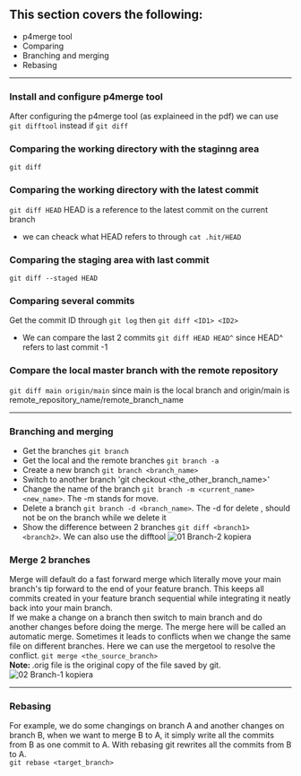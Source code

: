 ## This section covers the following:
- p4merge tool
- Comparing
- Branching and merging
- Rebasing

--------------------
### Install and configure p4merge tool
After configuring the p4merge tool (as explaineed in the pdf) we can use `git difftool` instead if `git diff`
### Comparing the working directory with the staginng area
`git diff`
### Comparing the working directory with the latest commit
`git diff HEAD` HEAD is a reference to the latest commit on the current branch 
- we can cheack what HEAD refers to through `cat .hit/HEAD`
### Comparing the staging area with last commit
`git diff --staged HEAD`
### Comparing several commits
Get the commit ID through `git log` then `git diff <ID1> <ID2>` 
- We can compare the last 2 commits `git diff HEAD HEAD^` since HEAD^ refers to last commit -1 
### Compare the local master branch with the remote repository
`git diff main origin/main` since main is the local branch and origin/main is remote_repository_name/remote_branch_name

-------------------------
### Branching and merging
- Get the branches `git branch`
- Get the local and the remote branches `git branch -a`
- Create a new branch `git branch <branch_name>`
- Switch to another branch 'git checkout <the_other_branch_name>'
- Change the name of the branch `git branch -m <current_name> <new_name>`. The -m stands for move.
- Delete a branch `git branch -d <branch_name>`. The -d for delete , should not be on the branch while we delete it
- Show the difference between 2 branches `git diff <branch1> <branch2>`. We can also use the difftool
![01 Branch-2 kopiera](https://user-images.githubusercontent.com/93892538/182479420-1badf6b5-2333-4240-8f0d-36d32966fcee.png)
### Merge 2 branches
Merge will default do a fast forward merge which literally move your main branch's tip forward to the end of your feature branch. This keeps all commits created in your feature branch sequential while integrating it neatly back into your main branch. <br>
If we make a change on a branch then switch to main branch and do another changes before doing the merge. The merge here will be called an automatic merge.
Sometimes it leads to conflicts when we change the same file on different branches. Here we can use the mergetool to resolve the conflict. 
`git merge <the_source_branch>` <br> 
<b>Note: </b>.orig file is the original copy of the file saved by git.
![02 Branch-1 kopiera](https://user-images.githubusercontent.com/93892538/182480334-aa615668-594c-4115-beeb-f15fbfcb23e2.png)

---------------------------
### Rebasing
For example, we do some changings on branch A and another changes on branch B, when we want to merge B to A, it simply write all the commits from B as one commit to A. With rebasing git rewrites all the commits from B to A. <br>
`git rebase <target_branch>`
 


